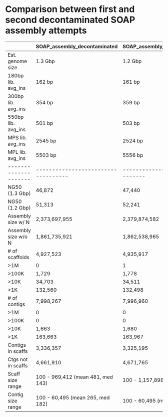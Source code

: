 # Comparison between first and second decontaminated SOAP assembly attempts

|                     |   SOAP_assembly_decontaminated    | SOAP_assembly_decontaminated_Test2  |
|---------------------|-----------------------------------|-------------------------------------|
| Est. genome size    |           1.3 Gbp                 |              1.2 Gbp                |
| 180bp lib. avg_ins  |           162 bp                  |              161 bp                 |
| 300bp lib. avg_ins  |           354 bp                  |              359 bp                 |
| 550bp lib. avg_ins  |           501 bp                  |              503 bp                 |
| MPS lib. avg_ins    |           2545 bp                 |              2524 bp                |
| MPL lib. avg_ins    |           5503 bp                 |              5556 bp                |
|---------------------|-----------------------------------|-------------------------------------|
| NG50 (1.3 Gbp)      |           46,872                  |              47,440                 |
| NG50 (1.2 Gbp)      |           51,313                  |              52,241                 |
| Assembly size w/ N  |    2,373,697,955                  |       2,379,874,582                 |
| Assembly size w/o N |    1,861,735,921                  |       1,862,538,965                 |
| # of scaffolds      |        4,927,523                  |           4,935,917                 |
|       >1M           |                0                  |                   1                 |
|       >100K         |            1,729                  |               1,778                 |
|       >10K          |           34,703                  |              34,511                 |
|       >1K           |          132,560                  |             132,498                 |
| # of contigs        |        7,998,267                  |           7,996,960                 |
|       >1M           |                0                  |                   0                 |
|       >100K         |                0                  |                   0                 |
|       >10K          |            1,663                  |               1,680                 |
|       >1K           |          163,663                  |             163,967                 |
| Contigs in scaffs   |        3,336,357                  |           3,325,195                 |
| Ctgs not in scaffs  |        4,661,910                  |           4,671,765                 |
| Scaff size range    | 100 - 969,412 (mean 481, med 143) | 100 - 1,157,898 (mean 482, med 143) |
| Contig size range   | 100 - 60,495 (mean 265, med 182)  | 100 - 60,495 (mean 265, med 182)    |
